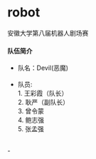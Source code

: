 # robot

安徽大学第八届机器人剧场赛

#### 队伍简介
 - 队名：Devil(恶魔)
<br></br>
 - 队员:
<br>  1. 王彩霞（队长）
<br>  2. 耿严（副队长）
<br>  3. 曾令蒙
<br>  4. 鲍志强
<br>  5. 张孟强
</br>
 -
